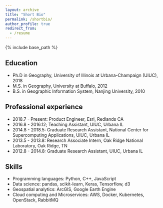 ```yaml
---
layout: archive
title: "Short Bio"
permalink: /shortbio/
author_profile: true
redirect_from:
  - /resume
---
```


{% include base_path %}


Education
------
* Ph.D in Geography, University of Illinois at Urbana-Champaign (UIUC), 2018
* M.S. in Geography, University at Buffalo, 2012
* B.S. in Geographic Information System, Nanjing University, 2010


Professional experience
------
* 2018.7 - Present: Product Engineer, Esri, Redlands CA  
* 2016.8 - 2016.12; Teaching Assistant, UIUC, Urbana IL
* 2014.8 - 2018.5: Graduate Research Assistant, National Center for Supercomputing 
Applications, UIUC, Urbana IL
* 2013.5 - 2013.8: Research Associate Intern, Oak Ridge National Laboratory, Oak Ridge, TN
* 2012.8 - 2014.8: Graduate Research Assistant, UIUC, Urbana IL
 
  
Skills
------
* Programming languages: Python, C++, JavaScript
* Data science: pandas, scikit-learn, Keras, Tensorflow, d3
* Geospatial analytics: ArcGIS, Google Earth Engine
* Cloud computing and Microservices: AWS, Docker, Kubernetes, OpenStack, RabbitMQ